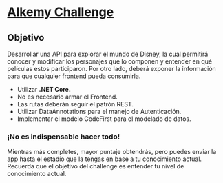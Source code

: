 # [Alkemy Challenge](https://drive.google.com/file/d/1fkkeMbo4Z6uTmqmT22I4PQOgE0GowPrJ/view)

## Objetivo
Desarrollar una API para explorar el mundo de Disney, la cual permitirá conocer y modificar los
personajes que lo componen y entender en qué películas estos participaron. Por otro lado, deberá
exponer la información para que cualquier frontend pueda consumirla.

* Utilizar **.NET Core.**
* No es necesario armar el Frontend.
* Las rutas deberán seguir el patrón REST.
* Utilizar DataAnnotations para el manejo de Autenticación.
* Implementar el modelo CodeFirst para el modelado de datos.

### ¡No es indispensable hacer todo!
Mientras más completes, mayor puntaje obtendrás, pero puedes enviar la app hasta el estadío que la
tengas en base a tu conocimiento actual. Recuerda que el objetivo del challenge es entender tu nivel
de conocimiento actual.
